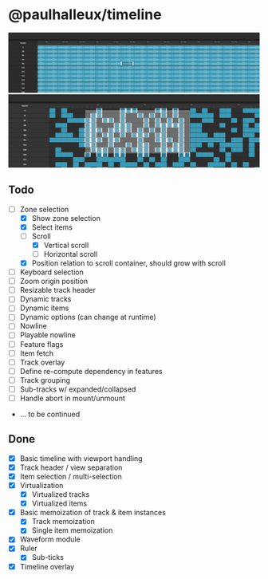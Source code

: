 # @paulhalleux/timeline

![img.png](img.png)
![img_1.png](img_1.png)

## Todo
- [ ] Zone selection
  - [x] Show zone selection
  - [x] Select items
  - [ ] Scroll
    - [x] Vertical scroll
    - [ ] Horizontal scroll
  - [x] Position relation to scroll container, should grow with scroll
- [ ] Keyboard selection
- [ ] Zoom origin position
- [ ] Resizable track header
- [ ] Dynamic tracks
- [ ] Dynamic items
- [ ] Dynamic options (can change at runtime)
- [ ] Nowline
- [ ] Playable nowline
- [ ] Feature flags
- [ ] Item fetch
- [ ] Track overlay
- [ ] Define re-compute dependency in features
- [ ] Track grouping
- [ ] Sub-tracks w/ expanded/collapsed
- [ ] Handle abort in mount/unmount
- ... to be continued

## Done
- [x] Basic timeline with viewport handling
- [x] Track header / view separation
- [x] Item selection / multi-selection
- [x] Virtualization
  - [x] Virtualized tracks
  - [x] Virtualized items
- [x] Basic memoization of track & item instances
  - [x] Track memoization
  - [x] Single item memoization
- [x] Waveform module
- [x] Ruler
  - [x] Sub-ticks
- [x] Timeline overlay